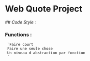 # Web Quote Project


_## Code Style :_

### Functions :
     `Faire court 
     Faire une seule chose
     Un niveau d abstraction par fonction
     `
